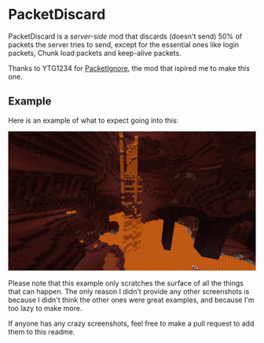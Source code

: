 
# PacketDiscard

PacketDiscard is a *server-side* mod that discards (doesn't send) 50% of packets the server tries to send, except for the essential ones like login packets, Chunk load packets and keep-alive packets.

Thanks to YTG1234 for [PacketIgnore](https://modrinth.com/mod/packetignore), the mod that ispired me to make this one.

## Example

Here is an example of what to expect going into this:

![Example image of Lava not behaving like it should.](images/example.png)

Please note that this example only scratches the surface of all the things that can happen. The only reason I didn't provide any other screenshots is because I didn't think the other ones were great examples, and because I'm too lazy to make more.

If anyone has any crazy screenshots, feel free to make a pull request to add them to this readme.
